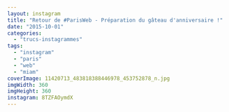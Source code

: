 ```yaml
---
layout: instagram
title: "Retour de #ParisWeb - Préparation du gâteau d'anniversaire !"
date: "2015-10-01"
categories: 
  - "trucs-instagrammes"
tags: 
  - "instagram"
  - "paris"
  - "web"
  - "miam"
coverImage: 11420713_483818388446978_453752878_n.jpg
imgWidth: 360
imgHeight: 360
instagram: 8TZFAOymdX
---
```

